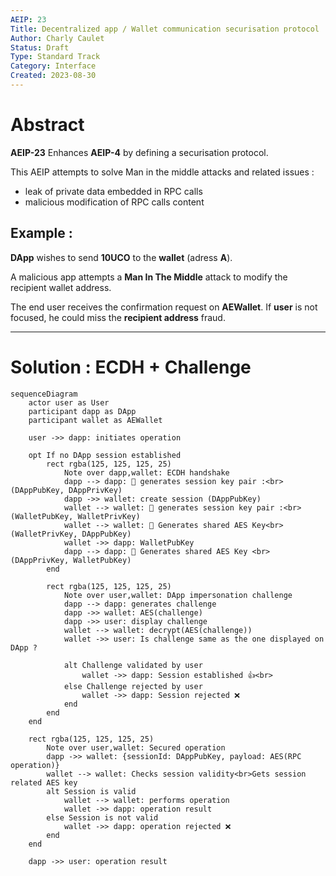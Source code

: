 ```yaml
---
AEIP: 23
Title: Decentralized app / Wallet communication securisation protocol
Author: Charly Caulet
Status: Draft
Type: Standard Track
Category: Interface
Created: 2023-08-30
---
```


# Abstract

**AEIP-23** Enhances **AEIP-4** by defining a securisation protocol.

This AEIP attempts to solve Man in the middle attacks and related issues :
- leak of private data embedded in RPC calls
- malicious modification of RPC calls content


## Example :
**DApp** wishes to send **10UCO** to the **wallet** (adress **A**). 

A malicious app attempts a **Man In The Middle** attack to modify the recipient wallet address.

The end user receives the confirmation request on **AEWallet**. If **user** is not focused, he could miss the **recipient address** fraud.

---

# Solution : ECDH + Challenge

```mermaid
sequenceDiagram 
    actor user as User
    participant dapp as DApp
    participant wallet as AEWallet

    user ->> dapp: initiates operation

    opt If no DApp session established 
        rect rgba(125, 125, 125, 25)
            Note over dapp,wallet: ECDH handshake
            dapp --> dapp: 🔑 generates session key pair :<br>(DAppPubKey, DAppPrivKey)
            dapp ->> wallet: create session (DAppPubKey)
            wallet --> wallet: 🔑 generates session key pair :<br>(WalletPubKey, WalletPrivKey)
            wallet --> wallet: 🔐 Generates shared AES Key<br>(WalletPrivKey, DAppPubKey)
            wallet ->> dapp: WalletPubKey
            dapp --> dapp: 🔐 Generates shared AES Key <br>(DAppPrivKey, WalletPubKey)
        end

        rect rgba(125, 125, 125, 25)
            Note over user,wallet: DApp impersonation challenge
            dapp --> dapp: generates challenge 
            dapp ->> wallet: AES(challenge)
            dapp ->> user: display challenge
            wallet --> wallet: decrypt(AES(challenge))
            wallet ->> user: Is challenge same as the one displayed on DApp ?

            alt Challenge validated by user
                wallet ->> dapp: Session established 👍<br>
            else Challenge rejected by user
                wallet ->> dapp: Session rejected ❌
            end
        end
    end

    rect rgba(125, 125, 125, 25)
        Note over user,wallet: Secured operation
        dapp ->> wallet: {sessionId: DAppPubKey, payload: AES(RPC operation)}
        wallet --> wallet: Checks session validity<br>Gets session related AES key
        alt Session is valid
            wallet --> wallet: performs operation
            wallet ->> dapp: operation result
        else Session is not valid
            wallet ->> dapp: operation rejected ❌
        end
    end

    dapp ->> user: operation result
```

